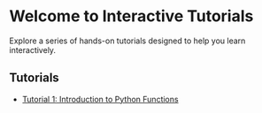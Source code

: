 # Welcome to Interactive Tutorials

Explore a series of hands-on tutorials designed to help you learn interactively.

## Tutorials
- [Tutorial 1: Introduction to Python Functions](tutorials/tutorial-1/content.md)